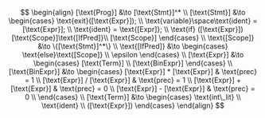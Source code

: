 $$
\begin{align}
    [\text{Prog}] &\to [\text{Stmt}]^* \\
    [\text{Stmt}] &\to
    \begin{cases}
        \text{exit}([\text{Expr}]); \\
        \text{variable}\space\text{ident} = [\text{Expr}]; \\
        \text{ident} = \text{[Expr]}; \\
        \text{if} ([\text{Expr}])[\text{Scope}]\text{[IfPred]}\\
        [\text{Scope}]
    \end{cases} \\
    \text{[Scope]} &\to \{[\text{Stmt}]^*\} \\
    \text{[IfPred]} &\to 
    \begin{cases}
        \text{else}\text{[Scope]} \\
        \epsilon
    \end{cases} \\
    [\text{Expr}] &\to
    \begin{cases}
        [\text{Term}] \\
        [\text{BinExpr}]
    \end{cases} \\
    [\text{BinExpr}] &\to
    \begin{cases}
        [\text{Expr}] * [\text{Expr}] & \text{prec} = 1 \\
        [\text{Expr}] / [\text{Expr}] & \text{prec} = 1 \\
        [\text{Expr}] + [\text{Expr}] & \text{prec} = 0 \\
        [\text{Expr}] - [\text{Expr}] & \text{prec} = 0 \\
    \end{cases} \\ 
    [\text{Term}] &\to
    \begin{cases}
        \text{int\_lit} \\
        \text{ident} \\
        ([\text{Expr}])
    \end{cases}
\end{align}
$$